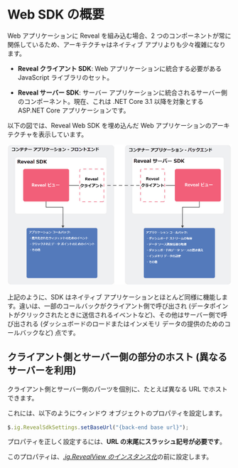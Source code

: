 # Web SDK の概要

Web アプリケーションに Reveal を組み込む場合、2 つのコンポーネントが常に関係しているため、アーキテクチャはネイティブ アプリよりも少々複雑になります。

  - **Reveal クライアント SDK**: Web アプリケーションに統合する必要がある JavaScript ライブラリのセット。

  - **Reveal サーバー SDK**: サーバー アプリケーションに統合されるサーバー側のコンポーネント。現在、これは .NET Core 3.1 以降を対象とする ASP.NET Core アプリケーションです。

以下の図では、Reveal Web SDK を埋め込んだ Web アプリケーションのアーキテクチャを表示しています。

<img src="images/sdk_web_diagram_web.png" alt="sdk\_web\_diagram\_web" class="responsive-img"/>

上記のように、SDK はネイティブ アプリケーションとほとんど同様に機能します。違いは、一部のコールバックがクライアント側で呼び出され (データポイントがクリックされたときに送信されるイベントなど)、その他はサーバー側で呼び出される (ダッシュボードのロードまたはインメモリ データの提供のためのコールバックなど) 点です。

<a name='host-client-server-separate'></a>
## クライアント側とサーバー側の部分のホスト (異なるサーバーを利用)

クライアント側とサーバー側のパーツを個別に、たとえば異なる URL でホストできます。

これには、以下のようにウィンドウ オブジェクトのプロパティを設定します。

``` js
$.ig.RevealSdkSettings.setBaseUrl("{back-end base url}");
```

プロパティを正しく設定するには、**URL の末尾にスラッシュ記号が必要です**。

このプロパティは、[*.ig.RevealView のインスタンス化*](~/jp/developer/web-sdk/setup-configuration.html#instantiating-the-web-client-sdk)の前に設定します。
